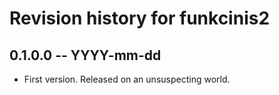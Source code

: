 # Revision history for funkcinis2

## 0.1.0.0 -- YYYY-mm-dd

* First version. Released on an unsuspecting world.
